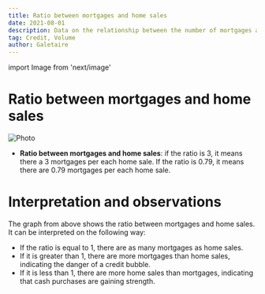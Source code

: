 ```yaml
---
title: Ratio between mortgages and home sales
date: 2021-08-01
description: Data on the relationship between the number of mortgages and the number of home sales. These data allow us to determine whether there are credit bubbles.
tag: Credit, Volume
author: Galetaire
---
```


import Image from 'next/image'

# Ratio between mortgages and home sales

<Image
  src="/images/ratiohipoteques.png"
  alt="Photo"
  width={975}
  height={461}
  priority
  className="next-image"
/>

- **Ratio between mortgages and home sales**: if the ratio is 3, it means there a 3 mortgages per each home sale. If the ratio is 0.79, it means there are 0.79 mortgages per each home sale.

# Interpretation and observations

The graph from above shows the ratio between mortgages and home sales. It can be interpreted on the following way:

- If the ratio is equal to 1, there are as many mortgages as home sales.
- If it is greater than 1, there are more mortgages than home sales, indicating the danger of a credit bubble.
- If it is less than 1, there are more home sales than mortgages, indicating that cash purchases are gaining strength.
